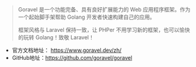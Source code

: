 > Goravel 是一个功能完备、具有良好扩展能力的 Web 应用程序框架。作为一个起始脚手架帮助 Golang 开发者快速构建自己的应用。
>
> 框架风格与 Laravel 保持一致，让 PHPer 不用学习新的框架，也可以愉快的玩转 Golang！致敬 Laravel！

- 官方文档地址： https://www.goravel.dev/zh/
- GitHub地址：https://github.com/goravel/goravel